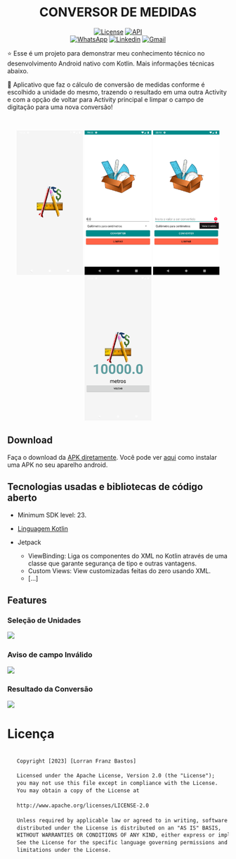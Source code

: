 <h1 align="center">CONVERSOR DE MEDIDAS</h1>

<p align="center">
  <a href="https://opensource.org/licenses/Apache-2.0"><img alt="License" src="https://img.shields.io/badge/License-Apache%202.0-blue.svg"/></a>
  <a href="https://android-arsenal.com/api?level=23"><img src="https://img.shields.io/badge/API-23%2B-brightgreen.svg?style=flat" border="0" alt="API"></a>
  <br>
  <a href="https://wa.me/+5553984664022"><img alt="WhatsApp" src="https://img.shields.io/badge/WhatsApp-25D366?style=for-the-badge&logo=whatsapp&logoColor=white"/></a>
  <a href="https://www.linkedin.com/in/lorranfranzbastos/"><img alt="Linkedin" src="https://img.shields.io/badge/LinkedIn-0077B5?style=for-the-badge&logo=linkedin&logoColor=white"/></a>
  <a href="mailto:lorranfranzbastos1@gmail.com"><img alt="Gmail" src="https://img.shields.io/badge/Gmail-D14836?style=for-the-badge&logo=gmail&logoColor=white"/></a>
</p>

<p align="center">  

⭐ Esse é um projeto para demonstrar meu conhecimento técnico no desenvolvimento Android nativo com Kotlin. Mais informações técnicas abaixo.

📐 Aplicativo que faz o cálculo de conversão de medidas conforme é escolhido a unidade do mesmo, trazendo o resultado em uma outra Activity e com a opção de voltar para Activity principal e limpar o campo de digitação para uma nova conversão!

</p>

</br>

<p float="left" align="center">
<img alt="screenshot" width="30%" src="screenshots/Screenshot-1.png"/>
<img alt="screenshot" width="30%" src="screenshots/Screenshot-2.png"/>
<img alt="screenshot" width="30%" src="screenshots/Screenshot-3.png"/>
<img alt="screenshot" width="30%" src="screenshots/Screenshot-4.png"/>
</p>

## Download
Faça o download da <a href="apk/app-debug.apk?raw=true">APK diretamente</a>. Você pode ver <a href="https://www.google.com/search?q=como+instalar+um+apk+no+android">aqui</a> como instalar uma APK no seu aparelho android.

## Tecnologias usadas e bibliotecas de código aberto

- Minimum SDK level: 23.
- [Linguagem Kotlin](https://kotlinlang.org/) 

- Jetpack 
  - ViewBinding: Liga os componentes do XML no Kotlin através de uma classe que garante segurança de tipo e outras vantagens.
  - Custom Views: View customizadas feitas do zero usando XML.
  - [...]

## Features

### Seleção de Unidades
<img src="screenshots/feature-1.gif" width="25%"/>


### Aviso de campo Inválido
<img src="screenshots/feature-2.gif" width="25%"/>


### Resultado da Conversão
<img src="screenshots/feature-2.gif" width="25%"/>


# Licença


```xml

   Copyright [2023] [Lorran Franz Bastos]

   Licensed under the Apache License, Version 2.0 (the "License");
   you may not use this file except in compliance with the License.
   You may obtain a copy of the License at

   http://www.apache.org/licenses/LICENSE-2.0

   Unless required by applicable law or agreed to in writing, software
   distributed under the License is distributed on an "AS IS" BASIS,
   WITHOUT WARRANTIES OR CONDITIONS OF ANY KIND, either express or implied.
   See the License for the specific language governing permissions and
   limitations under the License.

```
